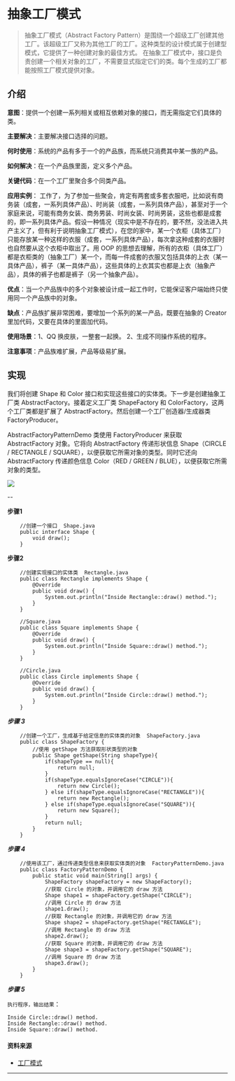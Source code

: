 # 抽象工厂模式

> 抽象工厂模式（Abstract Factory Pattern）是围绕一个超级工厂创建其他工厂。该超级工厂又称为其他工厂的工厂。这种类型的设计模式属于创建型模式，它提供了一种创建对象的最佳方式。
  在抽象工厂模式中，接口是负责创建一个相关对象的工厂，不需要显式指定它们的类。每个生成的工厂都能按照工厂模式提供对象。
  


## 介绍
**意图**：提供一个创建一系列相关或相互依赖对象的接口，而无需指定它们具体的类。

**主要解决**：主要解决接口选择的问题。

**何时使用**：系统的产品有多于一个的产品族，而系统只消费其中某一族的产品。

**如何解决**：在一个产品族里面，定义多个产品。

**关键代码**：在一个工厂里聚合多个同类产品。

**应用实例**： 工作了，为了参加一些聚会，肯定有两套或多套衣服吧，比如说有商务装（成套，一系列具体产品）、时尚装（成套，一系列具体产品），甚至对于一个家庭来说，可能有商务女装、商务男装、时尚女装、时尚男装，这些也都是成套的，即一系列具体产品。假设一种情况（现实中是不存在的，要不然，没法进入共产主义了，但有利于说明抽象工厂模式），在您的家中，某一个衣柜（具体工厂）只能存放某一种这样的衣服（成套，一系列具体产品），每次拿这种成套的衣服时也自然要从这个衣柜中取出了。用 OOP 的思想去理解，所有的衣柜（具体工厂）都是衣柜类的（抽象工厂）某一个，而每一件成套的衣服又包括具体的上衣（某一具体产品），裤子（某一具体产品），这些具体的上衣其实也都是上衣（抽象产品），具体的裤子也都是裤子（另一个抽象产品）。

**优点**：当一个产品族中的多个对象被设计成一起工作时，它能保证客户端始终只使用同一个产品族中的对象。

**缺点**：产品族扩展非常困难，要增加一个系列的某一产品，既要在抽象的 Creator 里加代码，又要在具体的里面加代码。

**使用场景**：1、QQ 换皮肤，一整套一起换。 2、生成不同操作系统的程序。

**注意事项**：产品族难扩展，产品等级易扩展。

## 实现
我们将创建 Shape 和 Color 接口和实现这些接口的实体类。下一步是创建抽象工厂类 AbstractFactory。接着定义工厂类 ShapeFactory 和 ColorFactory，这两个工厂类都是扩展了 AbstractFactory。然后创建一个工厂创造器/生成器类 FactoryProducer。

AbstractFactoryPatternDemo 类使用 FactoryProducer 来获取 AbstractFactory 对象。它将向 AbstractFactory 传递形状信息 Shape（CIRCLE / RECTANGLE / SQUARE），以便获取它所需对象的类型。同时它还向 AbstractFactory 传递颜色信息 Color（RED / GREEN / BLUE），以便获取它所需对象的类型。

![](https://www.runoob.com/wp-content/uploads/2014/08/3E13CDD1-2CD2-4C66-BD33-DECBF172AE03.jpg)

--

**步骤1**
```
    //创建一个接口  Shape.java
    public interface Shape {
        void draw();
    }
```
**步骤2**
```
    //创建实现接口的实体类  Rectangle.java
    public class Rectangle implements Shape {
        @Override
        public void draw() {
            System.out.println("Inside Rectangle::draw() method.");
        }
    }

    //Square.java
    public class Square implements Shape {
        @Override
        public void draw() {
            System.out.println("Inside Square::draw() method.");
        }
    }
    
    //Circle.java
    public class Circle implements Shape {
        @Override
        public void draw() {
            System.out.println("Inside Circle::draw() method.");
        }
    }
```
***步骤 3***
```
    //创建一个工厂，生成基于给定信息的实体类的对象  ShapeFactory.java
    public class ShapeFactory {
        //使用 getShape 方法获取形状类型的对象
        public Shape getShape(String shapeType){
            if(shapeType == null){
                return null;
            }        
            if(shapeType.equalsIgnoreCase("CIRCLE")){
                return new Circle();
            } else if(shapeType.equalsIgnoreCase("RECTANGLE")){
                return new Rectangle();
            } else if(shapeType.equalsIgnoreCase("SQUARE")){
                return new Square();
            }
            return null;
        }
    }
```
***步骤 4***
```
    //使用该工厂，通过传递类型信息来获取实体类的对象  FactoryPatternDemo.java
    public class FactoryPatternDemo {
        public static void main(String[] args) {
            ShapeFactory shapeFactory = new ShapeFactory();
            //获取 Circle 的对象，并调用它的 draw 方法
            Shape shape1 = shapeFactory.getShape("CIRCLE");
            //调用 Circle 的 draw 方法
            shape1.draw();
            //获取 Rectangle 的对象，并调用它的 draw 方法
            Shape shape2 = shapeFactory.getShape("RECTANGLE");
            //调用 Rectangle 的 draw 方法
            shape2.draw();
            //获取 Square 的对象，并调用它的 draw 方法
            Shape shape3 = shapeFactory.getShape("SQUARE");
            //调用 Square 的 draw 方法
            shape3.draw();
        }
    }
```
***步骤 5***

`执行程序，输出结果`：
~~~
Inside Circle::draw() method.
Inside Rectangle::draw() method.
Inside Square::draw() method.
~~~

#### 资料来源

- [工厂模式](https://www.runoob.com/design-pattern/factory-pattern.html)

---

